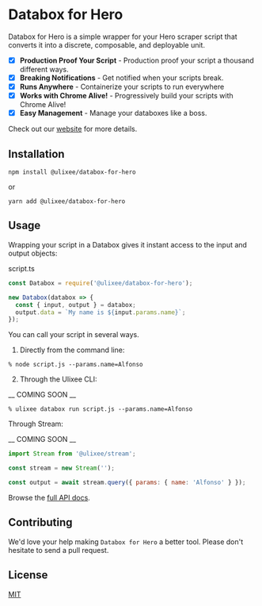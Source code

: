 # Databox for Hero

Databox for Hero is a simple wrapper for your Hero scraper script that converts it into a discrete, composable, and deployable unit. 

- [x] **Production Proof Your Script** - Production proof your script a thousand different ways.
- [x] **Breaking Notifications** - Get notified when your scripts break.
- [x] **Runs Anywhere** - Containerize your scripts to run everywhere
- [x] **Works with Chrome Alive!** - Progressively build your scripts with Chrome Alive!
- [x] **Easy Management** - Manage your databoxes like a boss.

Check out our [website](https://docs.ulixee.org/databox) for more details.

## Installation

```shell script
npm install @ulixee/databox-for-hero
```

or

```shell script
yarn add @ulixee/databox-for-hero
```

## Usage

Wrapping your script in a Databox gives it instant access to the input and output objects: 

script.ts
```js
const Databox = require('@ulixee/databox-for-hero');

new Databox(databox => {
  const { input, output } = databox;
  output.data = `My name is ${input.params.name}`;
});
```

You can call your script in several ways.

1) Directly from the command line:

```shell script
% node script.js --params.name=Alfonso
```

2) Through the Ulixee CLI:

__ COMING SOON __

```shell script
% ulixee databox run script.js --params.name=Alfonso
```

Through Stream:

__ COMING SOON __

```js
import Stream from '@ulixee/stream';

const stream = new Stream('');

const output = await stream.query({ params: { name: 'Alfonso' } });
```

Browse the [full API docs](https://docs.ulixee.org/databox).

## Contributing

We'd love your help making `Databox for Hero` a better tool. Please don't hesitate to send a pull request.

## License

[MIT](LICENSE.md)

